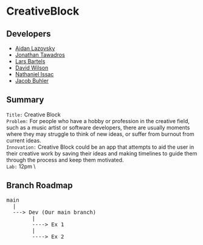 # CreativeBlock

## Developers 
* [Aidan Lazovsky](https://github.com/AidanLazovsky7)
* [Jonathan Tawadros](https://github.com/jTawadros)
* [Lars Bartels](https://github.com/lbartels1)
* [David Wilson](https://github.com/DavWils)
* [Nathaniel Issac](https://github.com/issac3433)
* [Jacob Buhler](https://github.com/jacobBuhler)

## Summary 
`Title:` Creative Block\
`Problem:` For people who have a hobby or profession in the creative field, such as a music artist or software developers, there are usually moments where they may struggle to think of new ideas, or suffer from burnout from current ideas.\
`Innovation:` Creative Block could be an app that attempts to aid the user in their creative work by saving their ideas and making timelines to guide them through the process and keep them motivated. \
`Lab:` 12pm \

## Branch Roadmap
<pre>
main
  |
  ---> Dev (Our main branch)
        |
        ----> Ex 1
        |
        ----> Ex 2
</pre>